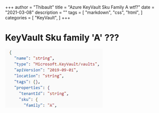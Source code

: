 +++
author = "Thibault"
title = "Azure KeyVault Sku Family A wtf?"
date = "2021-03-08"
description = ""
tags = [
    "markdown",
    "css",
    "html",
]
categories = [
    "KeyVault",
]
+++

# KeyVault Sku family 'A' ???
![alt text](./keyvaultskufamily.png)